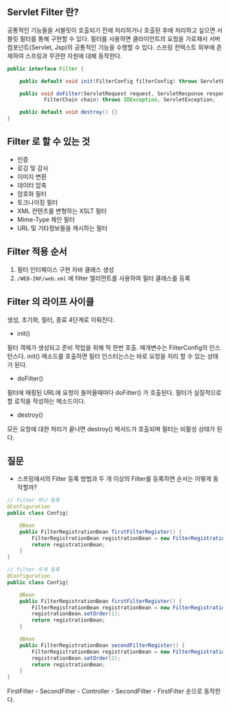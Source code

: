 ## Servlet Filter 란?

공통적인 기능들을 서블릿이 호출되기 전에 처리하거나 호출된 후에 처리하고 싶으면 서블릿 필터를 통해 구현할 수 있다. 필터를 사용하면 클라이언트의 요청을 가로채서 서버 컴포넌트(Servlet, Jsp)의 공통적인 기능을 수행할 수 있다. 스프링 컨텍스트 외부에 존재하여 스프링과 무관한 자원에 대해 동작한다.

```java
public interface Filter {

    public default void init(FilterConfig filterConfig) throws ServletException {}

    public void doFilter(ServletRequest request, ServletResponse response,
            FilterChain chain) throws IOException, ServletException;

    public default void destroy() {}
}
```

## Filter 로 할 수 있는 것

- 인증
- 로깅 및 감사
- 이미지 변환
- 데이터 압축
- 암호화 필터
- 토크나이징 필터
- XML 컨텐츠를 변형하는 XSLT 필터
- Mime-Type 체인 필터
- URL 및 기타정보들을 캐시하는 필터

## Filter 적용 순서

1. 필터 인터페이스 구현 자바 클래스 생성
2. `/WEB-INF/web.xml` 에 filter 엘리먼트를 사용하여 필터 클래스를 등록

## Filter 의 라이프 사이클

생성, 초기화, 필터, 종료 4단계로 이뤄진다.

- init()

필터 객체가 생성되고 준비 작업을 위해 딱 한번 호출. 매개변수는 FilterConfig의 인스턴스다. init() 메소드를 호출하면 필터 인스터는스는 바로 요청을 처리 할 수 있는 상태가 된다.

- doFilter()

필터에 매핑된 URL에 요청이 들어올때마다 doFilter() 가 호출된다. 필터가 실질적으로 할 로직을 작성하는 메소드이다.

- destroy()

모든 요청에 대한 처리가 끝나면 destroy() 메서드가 호출되며 필터는 비활성 상태가 된다.

## 질문

- 스프링에서의 Filter 등록 방법과 두 개 이상의 Filter를 등록하면 순서는 어떻게 동작할까?

```java
// filter 하나 등록
@Configuration
public class Config{

    @Bean
    public FilterRegistrationBean firstFilterRegister() {
        FilterRegistrationBean registrationBean = new FilterRegistrationBean(new FirstFilter());
        return registrationBean;
    }
}
```

```java
// filter 두개 등록
@Configuration
public class Config{

    @Bean
    public FilterRegistrationBean firstFilterRegister() {
        FilterRegistrationBean registrationBean = new FilterRegistrationBean(new FirstFilter());
        registrationBean.setOrder(1);
        return registrationBean;
    }

    @Bean
    public FilterRegistrationBean secondFilterRegister() {
        FilterRegistrationBean registrationBean = new FilterRegistrationBean(new SecondFilter());
        registrationBean.setOrder(2);
        return registrationBean;
    }
}
```

FirstFilter - SecondFilter - Controller - SecondFilter - FirstFilter 순으로 동작한다.